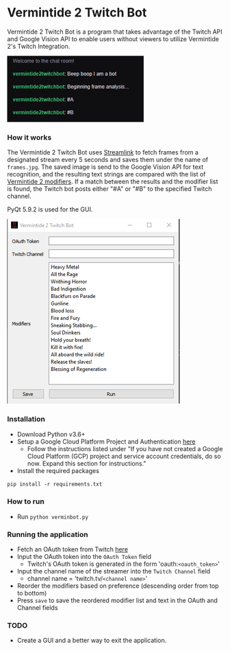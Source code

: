 # Vermintide 2 Twitch Bot

Vermintide 2 Twitch Bot is a program that takes advantage of the Twitch API and Google Vision API to enable users without viewers to utilize Vermintide 2's Twitch Integration.

![Sample Image](example2.png)

### How it works
The Vermintide 2 Twitch Bot uses [Streamlink][streamlink] to fetch frames from a designated stream every 5 seconds and saves them under the name of `frames.jpg`. The saved image is send to the Google Vision API for text recognition, and the resulting text strings are compared with the list of [Vermintide 2 modifiers][v2mods]. If a match between the results and the modifier list is found, the Twitch bot posts either "#A" or "#B" to the specified Twitch channel.

PyQt 5.9.2 is used for the GUI.

![Sample Image 2](example.png)

### Installation
- Download Python v3.6+
- Setup a Google Cloud Platform Project and Authentication [here][gcp]
    - Follow the instructions listed under "If you have not created a Google Cloud Platform (GCP) project and service account credentials, do so now. Expand this section for instructions."
- Install the required packages
```txt
pip install -r requirements.txt
```

### How to run
- Run `python verminbot.py`

### Running the application
- Fetch an OAuth token from Twitch [here][oauth]
- Input the OAuth token into the `OAuth Token` field
    - Twitch's OAuth token is generated in the form 'oauth:`<oauth_token>`'
- Input the channel name of the streamer into the `Twitch Channel` field 
    - channel name = 'twitch.tv/`<channel name>`'
- Reorder the modifiers based on preference (descending order from top to bottom)
- Press `save` to save the reordered modifier list and text in the OAuth and Channel fields

### TODO
- Create a GUI and a better way to exit the application.

[api]: <https://cloud.google.com/vision/docs/before-you-begin>
[gcp]: <https://cloud.google.com/vision/docs/ocr#text_detection_requests>
[oauth]: <https://twitchapps.com/tmi/>
[streamlink]: <https://streamlink.github.io/>
[v2mods]: <https://vermintide2.gamepedia.com/Twitch_Mode>
